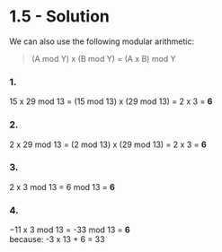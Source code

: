 # 1.5 - Solution

We can also use the following modular arithmetic:
> (A mod Y) x (B mod Y) = (A x B) mod Y

### 1.
15 x 29 mod 13 = (15 mod 13) x (29 mod 13) = 2 x 3 = **6**

### 2.
2 x 29 mod 13 = (2 mod 13) x (29 mod 13) = 2 x 3 = **6**

### 3.
2 x 3 mod 13 = 6 mod 13 = **6**

### 4.
−11 x 3 mod 13 = -33 mod 13 = **6**\
because: -3 x 13 + 6 = 33
